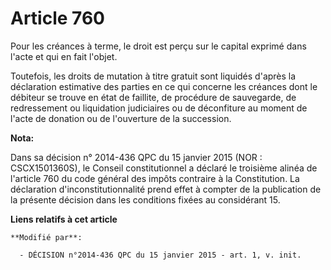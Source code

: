 # Article 760

Pour les créances à terme, le droit est perçu sur le capital exprimé dans l'acte et qui en fait l'objet.

Toutefois, les droits de mutation à titre gratuit sont liquidés d'après la déclaration estimative des parties en ce qui
concerne les créances dont le débiteur se trouve en état de faillite, de procédure de sauvegarde, de redressement ou
liquidation judiciaires ou de déconfiture au moment de l'acte de donation ou de l'ouverture de la succession.

**Nota:**

Dans sa décision n° 2014-436 QPC du 15 janvier 2015 (NOR : CSCX1501360S), le Conseil constitutionnel a déclaré le troisième
alinéa de l'article 760 du code général des impôts contraire à la Constitution. La déclaration d'inconstitutionnalité prend
effet à compter de la publication de la présente décision dans les conditions fixées au considérant 15.

**Liens relatifs à cet article**

	**Modifié par**:

	  - DÉCISION n°2014-436 QPC du 15 janvier 2015 - art. 1, v. init.
